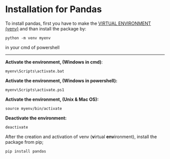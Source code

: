 # Installation for Pandas
To install pandas, first you have to make the [VIRTUAL ENVIRONMENT (venv)](https://docs.python.org/3/library/venv.html) and than install the package by:
```
python -m venv myenv
```
in your cmd of powershell

----

**Activate the environment, (Windows in cmd)**:
```
myenv\Scripts\activate.bat
```
**Activate the environment, (Windows in powershell):**
```
myenv\Scripts\activate.ps1
```
**Activate the environment, (Unix & Mac OS):**
```
source myenv/bin/activate
```
**Deactivate the environment:**
```
deactivate
```

After the creation and activation of venv (**v**irtual **env**ironment), install the package from pip;
```
pip install pandas
```
